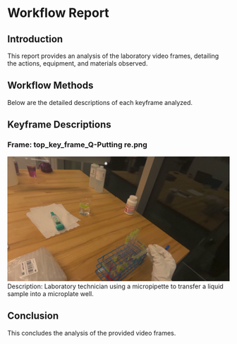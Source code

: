 # Workflow Report

## Introduction
This report provides an analysis of the laboratory video frames, detailing the actions, equipment, and materials observed.

## Workflow Methods
Below are the detailed descriptions of each keyframe analyzed.

## Keyframe Descriptions
### Frame: top_key_frame_Q-Putting re.png
![Frame Image](top_key_frame_Q-Putting%20re.png)
Description: Laboratory technician using a micropipette to transfer a liquid sample into a microplate well.



## Conclusion
This concludes the analysis of the provided video frames.
